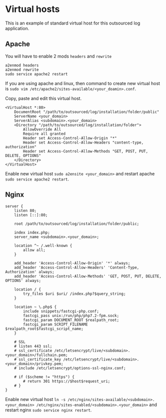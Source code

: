 # Virtual hosts

This is an example of standard virtual host for this outsourced log application.

## Apache

You will have to enable 2 mods `headers` and `rewrite`

```
a2enmod headers
a2enmod rewrite
sudo service apache2 restart
```

If you are using apache and linux, then command to create new virtual host is `sudo vim /etc/apache2/sites-available/<your_doamin>.conf`.

Copy, paste and edit this virtual host.

```
<VirtualHost *:80>
    DocumentRoot "/path/to/outsourced/log/installation/folder/public"
    ServerName <your_domain>
    ServerAlias <subdomain>.<your_domain>
    <Directory "/path/to/outsourced/log/installation/folder">
        AllowOverride All
        Require all granted
        Header set Access-Control-Allow-Origin "*"
	    Header set Access-Control-Allow-Headers "content-type, authorization"
        Header set Access-Control-Allow-Methods "GET, POST, PUT, DELETE, OPTIONS"
    </Directory>
</VirtualHost>
```

Enable new virtual host `sudo a2ensite <your_domain>` and restart apache `sudo service apache2 restart`.

## Nginx

```
server {
    listen 80;
    listen [::]:80;

    root /path/to/outsourced/log/installation/folder/public;

    index index.php;
    server_name <subdomain>.<your_domain>;

    location ^~ /.well-known {
        allow all;
    }

    add_header 'Access-Control-Allow-Origin' '*' always;
    add_header 'Access-Control-Allow-Headers' 'Content-Type, Authorization' always;
    add_header 'Access-Control-Allow-Methods' 'GET, POST, PUT, DELETE, OPTIONS' always;

    location / {
        try_files $uri $uri/ /index.php?$query_string;
    }

    location ~ \.php$ {
        include snippets/fastcgi-php.conf;
        fastcgi_pass unix:/run/php/php7.2-fpm.sock;
        fastcgi_param DOCUMENT_ROOT $realpath_root;
        fastcgi_param SCRIPT_FILENAME $realpath_root$fastcgi_script_name;
    }

    # SSL
    # listen 443 ssl;
    # ssl_certificate /etc/letsencrypt/live/<subdomain>.<your_domain>/fullchain.pem;
    # ssl_certificate_key /etc/letsencrypt/live/<subdomain>.<your_domain>/privkey.pem;
    # include /etc/letsencrypt/options-ssl-nginx.conf;

    # if ($scheme != "https") {
        # return 301 https://$host$request_uri;
    # }
}
```

Enable new virtual host `ln -s /etc/nginx/sites-available/<subdomain>.<your_domain> /etc/nginx/sites-enabled/<subdomain>.<your_domain>` and restart nginx `sudo service nginx restart`.